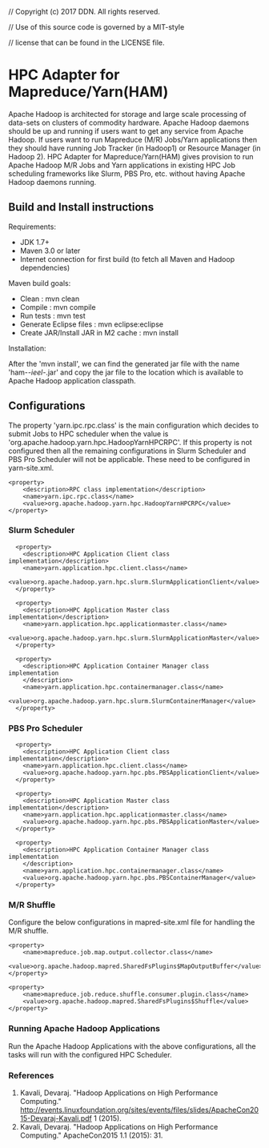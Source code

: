 // Copyright (c) 2017 DDN. All rights reserved.

// Use of this source code is governed by a MIT-style

// license that can be found in the LICENSE file.

# HPC Adapter for Mapreduce/Yarn(HAM)

Apache Hadoop is architected for storage and large scale processing of data-sets on clusters of commodity hardware. Apache Hadoop daemons should be up and running if users want to get any service from Apache Hadoop. If users want to run Mapreduce (M/R) Jobs/Yarn applications then they should have running Job Tracker (in Hadoop1) or Resource Manager (in Hadoop 2). HPC Adapter for Mapreduce/Yarn(HAM) gives provision to run Apache Hadoop M/R Jobs and Yarn applications in existing HPC Job scheduling frameworks like Slurm, PBS Pro, etc. without having Apache Hadoop daemons running.


## Build and Install instructions

Requirements:

* JDK 1.7+
* Maven 3.0 or later
* Internet connection for first build (to fetch all Maven and Hadoop dependencies)

Maven build goals:

 * Clean				: mvn clean
 * Compile				: mvn compile
 * Run tests				: mvn test
 * Generate Eclipse files		: mvn eclipse:eclipse
 * Create JAR/Install JAR in M2 cache   : mvn install

Installation:

After the 'mvn install', we can find the generated jar file with the name 'ham-*-ieel-*.jar' and copy the jar file to the location which is available to Apache Hadoop application classpath.

## Configurations

The property 'yarn.ipc.rpc.class' is the main configuration which decides to submit Jobs to HPC scheduler when the value is 'org.apache.hadoop.yarn.hpc.HadoopYarnHPCRPC'. If this property is not configured then all the remaining configurations in Slurm Scheduler and PBS Pro Scheduler will not be applicable. These need to be configured in yarn-site.xml.

```
<property>
	<description>RPC class implementation</description>
	<name>yarn.ipc.rpc.class</name>
	<value>org.apache.hadoop.yarn.hpc.HadoopYarnHPCRPC</value>
</property>
```

### Slurm Scheduler

```
  <property>
	<description>HPC Application Client class implementation</description>
	<name>yarn.application.hpc.client.class</name>
	<value>org.apache.hadoop.yarn.hpc.slurm.SlurmApplicationClient</value>
  </property>
	
  <property>
	<description>HPC Application Master class implementation</description>
	<name>yarn.application.hpc.applicationmaster.class</name>
	<value>org.apache.hadoop.yarn.hpc.slurm.SlurmApplicationMaster</value>
  </property>
	
  <property>
	<description>HPC Application Container Manager class implementation
	</description>
	<name>yarn.application.hpc.containermanager.class</name>
	<value>org.apache.hadoop.yarn.hpc.slurm.SlurmContainerManager</value>
  </property>
```

### PBS Pro Scheduler

```
  <property>
	<description>HPC Application Client class implementation</description>
	<name>yarn.application.hpc.client.class</name>
	<value>org.apache.hadoop.yarn.hpc.pbs.PBSApplicationClient</value>
  </property>
	
  <property>
	<description>HPC Application Master class implementation</description>
	<name>yarn.application.hpc.applicationmaster.class</name>
	<value>org.apache.hadoop.yarn.hpc.pbs.PBSApplicationMaster</value>
  </property>
	
  <property>
	<description>HPC Application Container Manager class implementation
	</description>
	<name>yarn.application.hpc.containermanager.class</name>
	<value>org.apache.hadoop.yarn.hpc.pbs.PBSContainerManager</value>
  </property>
```

### M/R Shuffle

Configure the below configurations in mapred-site.xml file for handling the M/R shuffle.

```
<property>
	<name>mapreduce.job.map.output.collector.class</name>
	<value>org.apache.hadoop.mapred.SharedFsPlugins$MapOutputBuffer</value>
</property>

<property>
	<name>mapreduce.job.reduce.shuffle.consumer.plugin.class</name>
	<value>org.apache.hadoop.mapred.SharedFsPlugins$Shuffle</value>
</property>
```

### Running Apache Hadoop Applications

Run the Apache Hadoop Applications with the above configurations, all the tasks will run with the configured HPC Scheduler.

### References

1. Kavali, Devaraj. "Hadoop Applications on High Performance Computing." http://events.linuxfoundation.org/sites/events/files/slides/ApacheCon2015-Devaraj-Kavali.pdf 1 (2015).
2. Kavali, Devaraj. "Hadoop Applications on High Performance Computing." ApacheCon2015 1.1 (2015): 31.
